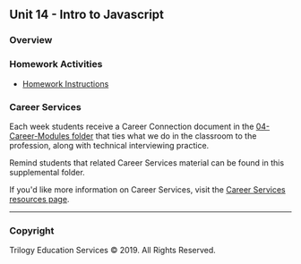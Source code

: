 ## Unit 14 - Intro to Javascript

### Overview

### Homework Activities

* [Homework Instructions](../Homework-14-Intro-To-JavaScript/Instructions/README.md)

### Career Services

Each week students receive a Career Connection document in the [04-Career-Modules folder](../../04-Career-Modules/) that ties what we do in the classroom to the profession, along with technical interviewing practice.

Remind students that related Career Services material can be found in this supplemental folder.

If you'd like more information on Career Services, visit the [Career Services resources page](http://bit.ly/DataVizCS).

- - -

### Copyright

Trilogy Education Services © 2019. All Rights Reserved.
